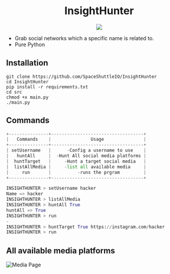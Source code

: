 <div align="center">
  <h1>InsightHunter</h1>
  <img src="https://github.com/SpaceShuttleIO/InsightHunter/assets/136177431/e83a5842-8b4f-463a-a2f9-869b5de8c994">
</div>

* Grab social networks which a specific name is related to.
* Pure Python

## Installation

```linux
git clone https://github.com/SpaceShuttleIO/InsightHunter 
cd InsightHunter 
pip install -r requirements.txt
cd src 
chmod +x main.py 
./main.py 
``` 

## Commands

```python
+---------------+-----------------------------------+
|   Commands    |               Usage               |
+---------------+-----------------------------------+
| setUsername   |      -Config a username to use    |
|   huntAll     |  -Hunt All social media platforms |
|  huntTarget   |     -Hunt a target social media   |
|  listAllMedia |     -list all available media     |
|     run       |          -runs the prgram         |
+---------------+-----------------------------------+

INSIGHTHUNTER > setUsername hacker 
Name => hacker 
INSIGHTHUNTER > listAllMedia
INSIGHTHUNTER > huntAll True 
huntAll => True 
INSIGHTHUNTER > run
-
INSIGHTHUNTER > huntTarget True https://instagram.com/hacker 
INSIGHTHUNTER > run
```
## All available media platforms

![Media Page]()
